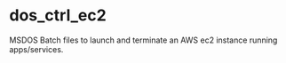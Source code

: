 # dos_ctrl_ec2
MSDOS Batch files to launch and terminate an AWS ec2 instance running apps/services.
